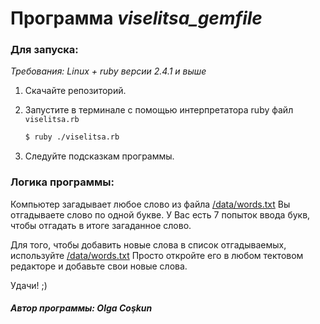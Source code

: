 # Программа *viselitsa_gemfile*

### Для запуска:
*Требования: Linux + ruby версии 2.4.1 и выше*

1. Скачайте репозиторий.
2. Запустите в терминале с помощью интерпретатора ruby файл `viselitsa.rb`
    ```bash
    $ ruby ./viselitsa.rb
    ```

2. Следуйте подсказкам программы.

### Логика программы:
Компьютер загадывает любое слово из файла [/data/words.txt](https://github.com/OlgaCoskun/super_viselitsa/tree/master/data)
Вы отгадываете слово по одной букве. У Вас есть 7 попыток ввода букв, чтобы отгадать в итоге загаданное слово.

Для того, чтобы добавить новые слова в список отгадываемых, используйте [/data/words.txt](https://github.com/OlgaCoskun/super_viselitsa/tree/master/data)
Просто откройте его в любом тектовом редакторе и добавьте свои новые слова.

Удачи! ;)

##### Автор программы: Olga Coşkun
